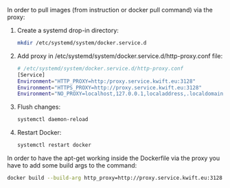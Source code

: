 [tags]: # '["docker", "proxy"]'
[title]: # 'Docker Using a proxy'

In order to pull images (from instruction or docker pull command) via the proxy:

1. Create a systemd drop-in directory:

    ```bash
    mkdir /etc/systemd/system/docker.service.d
    ```

1. Add proxy in /etc/systemd/system/docker.service.d/http-proxy.conf file:

    ```bash
    # /etc/systemd/system/docker.service.d/http-proxy.conf
    [Service]
    Environment="HTTP_PROXY=http:/proxy.service.kwift.eu:3128"
    Environment="HTTPS_PROXY=http://proxy.service.kwift.eu:3128"
    Environment="NO_PROXY=localhost,127.0.0.1,localaddress,.localdomain.com"
    ```

1. Flush changes:

    ```bash
    systemctl daemon-reload
    ```

1. Restart Docker:

    ```bash
    systemctl restart docker
    ```

In order to have the apt-get working inside the Dockerfile via the proxy you have to add some build args to the command:

```bash
docker build --build-arg http_proxy=http://proxy.service.kwift.eu:3128 --build-arg https_proxy=http://proxy.service.kwift.eu:3128 .
```
